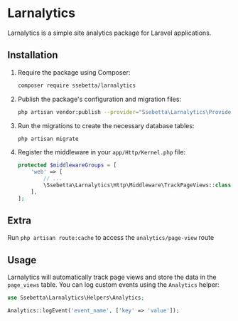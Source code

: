 # Larnalytics

Larnalytics is a simple site analytics package for Laravel applications.

## Installation

1. Require the package using Composer:

    ```bash
    composer require ssebetta/larnalytics
    ```

2. Publish the package's configuration and migration files:

    ```bash
    php artisan vendor:publish --provider="Ssebetta\Larnalytics\Providers\LarnalyticsServiceProvider"
    ```

3. Run the migrations to create the necessary database tables:

    ```bash
    php artisan migrate
    ```

4. Register the middleware in your `app/Http/Kernel.php` file:

    ```php
    protected $middlewareGroups = [
        'web' => [
            // ...
            \Ssebetta\Larnalytics\Http\Middleware\TrackPageViews::class,
        ],
    ];
    ```
## Extra
Run `php artisan route:cache` to access the `analytics/page-view` route

## Usage

Larnalytics will automatically track page views and store the data in the `page_views` table. You can log custom events using the `Analytics` helper:

```php
use Ssebetta\Larnalytics\Helpers\Analytics;

Analytics::logEvent('event_name', ['key' => 'value']);
